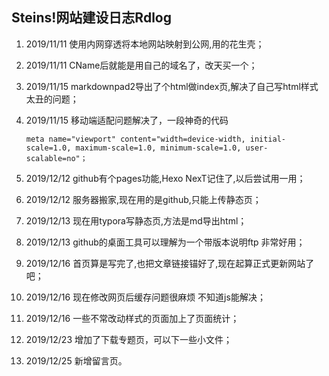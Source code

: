 ## Steins!网站建设日志Rdlog



1. 2019/11/11 使用内网穿透将本地网站映射到公网,用的花生壳；

2. 2019/11/11 CName后就能是用自己的域名了，改天买一个；

3. 2019/11/15 markdownpad2导出了个html做index页,解决了自己写html样式太丑的问题；

4. 2019/11/15 移动端适配问题解决了，一段神奇的代码

   ```meta name="viewport" content="width=device-width, initial-scale=1.0, maximum-scale=1.0, minimum-scale=1.0, user-scalable=no"；```

5. 2019/12/12 github有个pages功能,Hexo NexT记住了,以后尝试用一用；

6. 2019/12/12 服务器搬家,现在用的是github,只能上传静态页；

7. 2019/12/13 现在用typora写静态页,方法是md导出html；

8. 2019/12/13 github的桌面工具可以理解为一个带版本说明ftp 非常好用；

9. 2019/12/16 首页算是写完了,也把文章链接锚好了,现在起算正式更新网站了吧；

10. 2019/12/16 现在修改网页后缓存问题很麻烦 不知道js能解决；

11. 2019/12/16 一些不常改动样式的页面加上了页面统计；

12. 2019/12/23 增加了下载专题页，可以下一些小文件；

13. 2019/12/25 新增留言页。